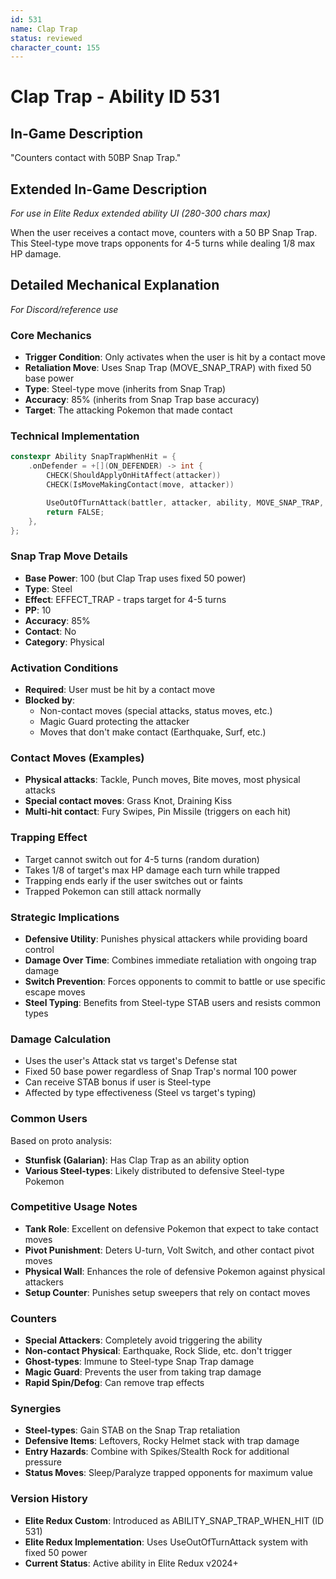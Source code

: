 ```yaml
---
id: 531
name: Clap Trap
status: reviewed
character_count: 155
---
```


# Clap Trap - Ability ID 531

## In-Game Description
"Counters contact with 50BP Snap Trap."

## Extended In-Game Description
*For use in Elite Redux extended ability UI (280-300 chars max)*

When the user receives a contact move, counters with a 50 BP Snap Trap. This Steel-type move traps opponents for 4-5 turns while dealing 1/8 max HP damage. 

## Detailed Mechanical Explanation
*For Discord/reference use*

### Core Mechanics
- **Trigger Condition**: Only activates when the user is hit by a contact move
- **Retaliation Move**: Uses Snap Trap (MOVE_SNAP_TRAP) with fixed 50 base power
- **Type**: Steel-type move (inherits from Snap Trap)
- **Accuracy**: 85% (inherits from Snap Trap base accuracy)
- **Target**: The attacking Pokemon that made contact

### Technical Implementation
```cpp
constexpr Ability SnapTrapWhenHit = {
    .onDefender = +[](ON_DEFENDER) -> int {
        CHECK(ShouldApplyOnHitAffect(attacker))
        CHECK(IsMoveMakingContact(move, attacker))

        UseOutOfTurnAttack(battler, attacker, ability, MOVE_SNAP_TRAP, 50);
        return FALSE;
    },
};
```

### Snap Trap Move Details
- **Base Power**: 100 (but Clap Trap uses fixed 50 power)
- **Type**: Steel
- **Effect**: EFFECT_TRAP - traps target for 4-5 turns
- **PP**: 10
- **Accuracy**: 85%
- **Contact**: No
- **Category**: Physical

### Activation Conditions
- **Required**: User must be hit by a contact move
- **Blocked by**: 
  - Non-contact moves (special attacks, status moves, etc.)
  - Magic Guard protecting the attacker
  - Moves that don't make contact (Earthquake, Surf, etc.)

### Contact Moves (Examples)
- **Physical attacks**: Tackle, Punch moves, Bite moves, most physical attacks
- **Special contact moves**: Grass Knot, Draining Kiss
- **Multi-hit contact**: Fury Swipes, Pin Missile (triggers on each hit)

### Trapping Effect
- Target cannot switch out for 4-5 turns (random duration)
- Takes 1/8 of target's max HP damage each turn while trapped
- Trapping ends early if the user switches out or faints
- Trapped Pokemon can still attack normally

### Strategic Implications
- **Defensive Utility**: Punishes physical attackers while providing board control
- **Damage Over Time**: Combines immediate retaliation with ongoing trap damage
- **Switch Prevention**: Forces opponents to commit to battle or use specific escape moves
- **Steel Typing**: Benefits from Steel-type STAB users and resists common types

### Damage Calculation
- Uses the user's Attack stat vs target's Defense stat
- Fixed 50 base power regardless of Snap Trap's normal 100 power
- Can receive STAB bonus if user is Steel-type
- Affected by type effectiveness (Steel vs target's typing)

### Common Users
Based on proto analysis:
- **Stunfisk (Galarian)**: Has Clap Trap as an ability option
- **Various Steel-types**: Likely distributed to defensive Steel-type Pokemon

### Competitive Usage Notes
- **Tank Role**: Excellent on defensive Pokemon that expect to take contact moves
- **Pivot Punishment**: Deters U-turn, Volt Switch, and other contact pivot moves
- **Physical Wall**: Enhances the role of defensive Pokemon against physical attackers
- **Setup Counter**: Punishes setup sweepers that rely on contact moves

### Counters
- **Special Attackers**: Completely avoid triggering the ability
- **Non-contact Physical**: Earthquake, Rock Slide, etc. don't trigger
- **Ghost-types**: Immune to Steel-type Snap Trap damage
- **Magic Guard**: Prevents the user from taking trap damage
- **Rapid Spin/Defog**: Can remove trap effects

### Synergies
- **Steel-types**: Gain STAB on the Snap Trap retaliation
- **Defensive Items**: Leftovers, Rocky Helmet stack with trap damage
- **Entry Hazards**: Combine with Spikes/Stealth Rock for additional pressure
- **Status Moves**: Sleep/Paralyze trapped opponents for maximum value

### Version History
- **Elite Redux Custom**: Introduced as ABILITY_SNAP_TRAP_WHEN_HIT (ID 531)
- **Elite Redux Implementation**: Uses UseOutOfTurnAttack system with fixed 50 power
- **Current Status**: Active ability in Elite Redux v2024+